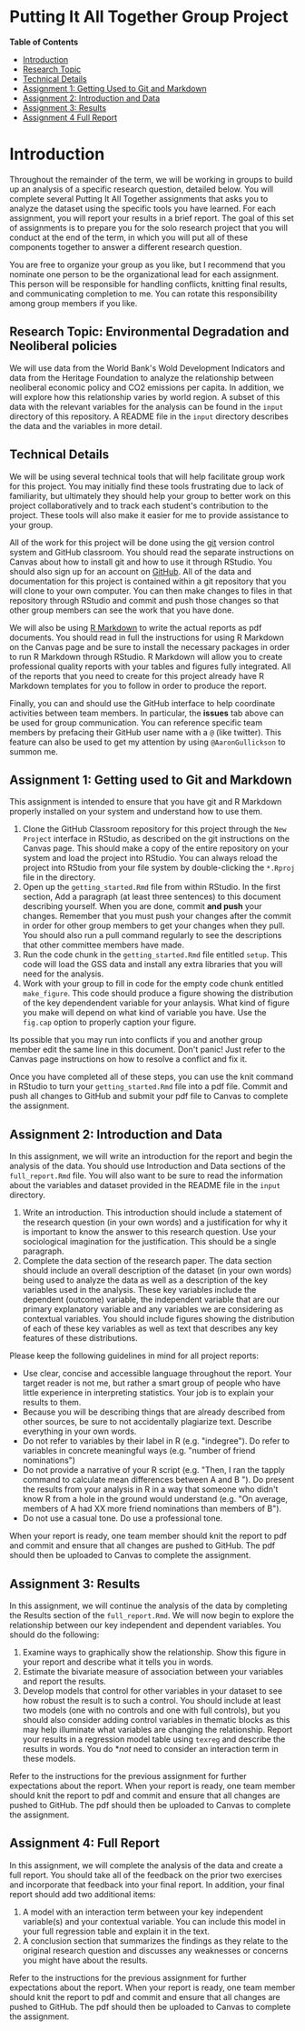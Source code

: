 # Putting It All Together Group Project

**Table of Contents**

- [Introduction](#introduction)
- [Research Topic](#esearch-topic-mens-attitudes-toward-womens-equality-by-birth-cohort)
- [Technical Details](#technical-details)
- [Assignment 1: Getting Used to Git and Markdown](#assignment-1-getting-used-to-git-and-markdown)
- [Assignment 2: Introduction and Data](#assignment-2-introduction-and-data)
- [Assignment 3: Results](#assignment-3-results)
- [Assignment 4 Full Report](#assignment-4-full-report)

# Introduction

Throughout the remainder of the term, we will be working in groups to build up an analysis of a specific research question, detailed below. You will complete several Putting It All Together assignments that asks you to analyze the dataset using the specific tools you have learned. For each assignment, you will report your results in a brief report. The goal of this set of assignments is to prepare you for the solo research project that you will conduct at the end of the term, in which you will put all of these components together to answer a different research question.

You are free to organize your group as you like, but I recommend that you nominate one person to be the organizational lead for each assignment. This person will be responsible for handling conflicts, knitting final results, and communicating completion to me. You can rotate this responsibility among group members if you like.

## Research Topic: Environmental Degradation and Neoliberal policies

We will use data from the World Bank's Wold Development Indicators and data from the Heritage Foundation to analyze the relationship between neoliberal economic policy and CO2 emissions per capita. In addition, we will explore how this relationship varies by world region. A subset of this data with the relevant variables for the analysis can be found in the `input` directory of this repository. A README file in the `input` directory describes the data and the variables in more detail.

## Technical Details

We will be using several technical tools that will help facilitate group work for this project. You may initially find these tools frustrating due to lack of familiarity, but ultimately they should help your group to better work on this project collaboratively and to track each student's contribution to the project. These tools will also make it easier for me to provide assistance to your group.

All of the work for this project will be done using the [git](https://git-scm.com/) version control system and GitHub classroom. You should read the separate instructions on Canvas about how to install git and how to use it through RStudio. You should also sign up for an account on [GitHub](https://github.com). All of the data and documentation for this project is contained within a git repository that you will clone to your own computer. You can then make changes to files in that repository through RStudio and commit and push those changes so that other group members can see the work that you have done.

We will also be using [R Markdown](https://rmarkdown.rstudio.com/) to write the actual reports as pdf documents. You should read in full the instructions for using R Markdown on the Canvas page and be sure to install the necessary packages in order to run R Markdown through RStudio. R Markdown will allow you to create professional quality reports with your tables and figures fully integrated. All of the reports that you need to create for this project already have R Markdown templates for you to follow in order to produce the report.

Finally, you can and should use the GitHub interface to help coordinate activities between team members. In particular, the **issues** tab above can be used for group communication. You can reference specific team members by prefacing their GitHub user name with a `@` (like twitter). This feature can also be used to get my attention by using `@AaronGullickson` to summon me.

## Assignment 1: Getting used to Git and Markdown

This assignment is intended to ensure that you have git and R Markdown properly installed on your system and understand how to use them.

1. Clone the GitHub Classroom repository for this project through the `New Project` interface in RStudio, as described on the git instructions on the Canvas page. This should make a copy of the entire repository on your system and load the project into RStudio. You can always reload the project into RStudio from your file system by double-clicking the `*.Rproj` file in the directory.
2. Open up the `getting_started.Rmd` file from within RStudio. In the first section, Add a paragraph (at least three sentences) to this document describing yourself. When you are done, commit **and push** your changes. Remember that you must push your changes after the commit in order for other group members to get your changes when they pull. You should also run a pull command regularly to see the descriptions that other committee members have made.
3. Run the code chunk in the `getting_started.Rmd` file entitled `setup`. This code will load the GSS data and install any extra libraries that you will need for the analysis.
4. Work with your group to fill in code for the empty code chunk entitled `make_figure`. This code should produce a figure showing the distribution of the key dependendent variable for your anlaysis. What kind of figure you make will depend on what kind of variable you have. Use the `fig.cap` option to properly caption your figure.

Its possible that you may run into conflicts if you and another group member edit the same line in this document. Don't panic! Just refer to the Canvas page instructions on how to resolve a conflict and fix it.

Once you have completed all of these steps, you can use the knit command in RStudio to turn your `getting_started.Rmd` file into a pdf file. Commit and push all changes to GitHub and submit your pdf file to Canvas to complete the assignment.

## Assignment 2: Introduction and Data

In this assignment, we will write an introduction for the report and begin the analysis of the data. You should use Introduction and Data sections of the `full_report.Rmd` file. You will also want to be sure to read the information about the variables and dataset provided in the README file in the `input` directory.

1. Write an introduction. This introduction should include a statement of the research question (in your own words) and a justification for why it is important to know the answer to this research question. Use your sociological imagination for the justification. This should be a single paragraph.
2. Complete the data section of the research paper. The data section should include an overall description of the dataset (in your own words) being used to analyze the data as well as a description of the key variables used in the analysis. These key variables include the dependent (outcome) variable, the independent variable that are our primary explanatory variable and any variables we are considering as contextual variables. You should include figures showing the distribution of each of these key variables as well as text that describes any key features of these distributions.

Please keep the following guidelines in mind for all project reports:

- Use clear, concise and accessible language throughout the report. Your target reader is not me, but rather a smart group of people who have little experience in interpreting statistics. Your job is to explain your results to them.
- Because you will be describing things that are already described from other sources, be sure to not accidentally plagiarize text. Describe everything in your own words.
- Do not refer to variables by their label in R (e.g. "indegree"). Do refer to variables in concrete meaningful ways (e.g. "number of friend nominations")
- Do not provide a narrative of your R script (e.g. "Then, I ran the tapply command to calculate mean differences between A and B "). Do present the results from your analysis in R in a way that someone who didn't know R from a hole in the ground would understand (e.g. "On average, members of A had XX more friend nominations than members of B").
- Do not use a casual tone. Do use a professional tone.

When your report is ready, one team member should knit the report to pdf and commit and ensure that all changes are pushed to GitHub. The pdf should then be uploaded to Canvas to complete the assignment.

## Assignment 3: Results

In this assignment, we will continue the analysis of the data by completing the Results section of the `full_report.Rmd`. We will now begin to explore the relationship between our key independent and dependent variables. You should do the following:

1. Examine ways to graphically show the relationship. Show this figure in your report and describe what it tells you in words.
2. Estimate the bivariate measure of association between your variables and report the results.
3. Develop models that control for other variables in your dataset to see how robust the result is to such a control. You should include at least two models (one with no controls and one with full controls), but you should also consider adding control variables in thematic blocks as this may help illuminate what variables are changing the relationship. Report your results in a regression model table using `texreg` and describe the results in words. You do **not* need to consider an interaction term in these models.

Refer to the instructions for the previous assignment for further expectations about the report. When your report is ready, one team member should knit the report to pdf and commit and ensure that all changes are pushed to GitHub. The pdf should then be uploaded to Canvas to complete the assignment.

## Assignment 4: Full Report

In this assignment, we will complete the analysis of the  data and create a full report. You should take all of the feedback on the prior two exercises and incorporate that feedback into your final report. In addition, your final report should add two additional items:

1. A model with an interaction term between your key independent variable(s) and your contextual variable. You can include this model in your full regression table and explain it in the text.
2. A conclusion section that summarizes the findings as they relate to the original research question and discusses any weaknesses or concerns you might have about the results.

Refer to the instructions for the previous assignment for further expectations about the report. When your report is ready, one team member should knit the report to pdf and commit and ensure that all changes are pushed to GitHub. The pdf should then be uploaded to Canvas to complete the assignment.
